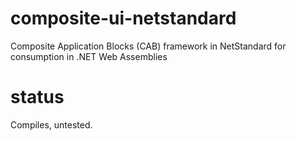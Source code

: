 # composite-ui-netstandard
Composite Application Blocks (CAB) framework in NetStandard for consumption in .NET Web Assemblies

# status

Compiles, untested.
